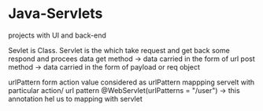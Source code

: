 # Java-Servlets
projects with UI and back-end


Sevlet is Class. 
Servlet is the which take request and  get back some respond  and procees data
get method -> data carried in the form of url
post method -> data carried in the form of payload or req object

urlPattern
form action value considered as urlPattern
mappping servelt with particular action/ url pattern
@WebServlet(urlPatterns = "/user") -> this annotation hel us to mapping with servlet

